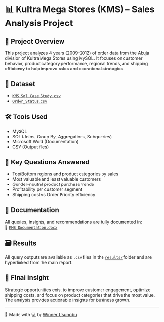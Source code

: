 # 📊 Kultra Mega Stores (KMS) – Sales Analysis Project

## 🧠 Project Overview
This project analyzes 4 years (2009–2012) of order data from the Abuja division of Kultra Mega Stores using MySQL. It focuses on customer behavior, product category performance, regional trends, and shipping efficiency to help improve sales and operational strategies.

## 📂 Dataset
- [`KMS Sql Case Study.csv`](data/KMS%20Sql%20Case%20Study.csv)
- [`Order_Status.csv`](data/Order_Status.csv)

## 🛠️ Tools Used
- MySQL
- SQL (Joins, Group By, Aggregations, Subqueries)
- Microsoft Word (Documentation)
- CSV (Output files)

## 📌 Key Questions Answered
- Top/Bottom regions and product categories by sales
- Most valuable and least valuable customers
- Gender-neutral product purchase trends
- Profitability per customer segment
- Shipping cost vs Order Priority efficiency

## 📄 Documentation
All queries, insights, and recommendations are fully documented in:  
📎 [`KMS Documentation.docx`](docs/KMS%20Documentation.docx)

## 🗃️ Results
All query outputs are available as `.csv` files in the [`results/`](results/) folder and are hyperlinked from the main report.

## 🧾 Final Insight
Strategic opportunities exist to improve customer engagement, optimize shipping costs, and focus on product categories that drive the most value. The analysis provides actionable insights for business growth.

---

🔗 Made with 💻 by [Winner Usunobu](https://github.com/whinnysmart)
